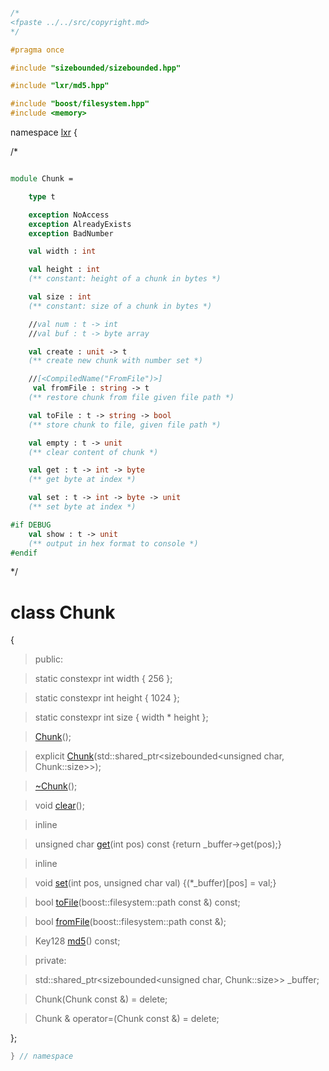 ```cpp

/*
<fpaste ../../src/copyright.md>
*/

#pragma once

#include "sizebounded/sizebounded.hpp"

#include "lxr/md5.hpp"

#include "boost/filesystem.hpp"
#include <memory>

````

namespace [lxr](namespace.list) {

/*

```fsharp

module Chunk = 

    type t

    exception NoAccess
    exception AlreadyExists
    exception BadNumber

    val width : int

    val height : int
    (** constant: height of a chunk in bytes *)

    val size : int
    (** constant: size of a chunk in bytes *)

    //val num : t -> int
    //val buf : t -> byte array

    val create : unit -> t
    (** create new chunk with number set *)

    //[<CompiledName("FromFile")>]
     val fromFile : string -> t
    (** restore chunk from file given file path *)

    val toFile : t -> string -> bool
    (** store chunk to file, given file path *)

    val empty : t -> unit
    (** clear content of chunk *)

    val get : t -> int -> byte
    (** get byte at index *)

    val set : t -> int -> byte -> unit
    (** set byte at index *)

#if DEBUG
    val show : t -> unit
    (** output in hex format to console *)
#endif
```

*/

# class Chunk

{

>public:

>static constexpr int width { 256 };

>static constexpr int height { 1024 };

>static constexpr int size { width * height };

>[Chunk](chunk_ctor.cpp.md)();

>explicit [Chunk](chunk_ctor.cpp.md)(std::shared_ptr&lt;sizebounded&lt;unsigned char, Chunk::size&gt;&gt;);

>[~Chunk](chunk_ctor.cpp.md)();

>void [clear](chunk_functions.cpp.md)();

>inline

>unsigned char [get](chunk_functions.cpp.md)(int pos) const {return _buffer->get(pos);}

>inline

>void [set](chunk_functions.cpp.md)(int pos, unsigned char val) {(*_buffer)[pos] = val;}

>bool [toFile](chunk_functions.cpp.md)(boost::filesystem::path const &) const;

>bool [fromFile](chunk_functions.cpp.md)(boost::filesystem::path const &);

>Key128 [md5](chunk_functions.cpp.md)() const;

>private:

>std::shared_ptr<sizebounded<unsigned char, Chunk::size>> _buffer;

>Chunk(Chunk const &) = delete;

>Chunk & operator=(Chunk const &) = delete;

};

```cpp
} // namespace
```
